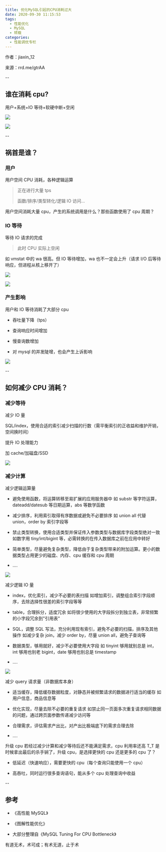```yaml
---
title: 优化MySQL引起的CPU消耗过大
date: 2020-09-30 11:15:53
tags:
  - 性能优化
  - MySQL
  - 转载
categories:
  - 性能调优专栏
---
```


作者：jiaxin_12

来源：rrd.me/gtrAA

--

## 谁在消耗 cpu?

用户+系统+IO 等待+软硬中断+空闲

![](https://imgconvert.csdnimg.cn/aHR0cHM6Ly9tbWJpei5xcGljLmNuL21tYml6X3BuZy82ZnVUM2VtV0k1S2pZbmhFaWFkMVRpYURTeUJJQXA1S1N1Zkx2RDY3eFFpYmljaWJROW9kRllnYXI1VURLWDNqNTNvTkY5S1h5ZmRyZTg3Z2NsZ0hBdmliOXQ3QS82NDA?x-oss-process=image/format,png)

![](https://imgconvert.csdnimg.cn/aHR0cHM6Ly9tbWJpei5xcGljLmNuL21tYml6X3BuZy82ZnVUM2VtV0k1S2pZbmhFaWFkMVRpYURTeUJJQXA1S1N1bUJHU0tHc283S0tGN3BERWtUQWtFdlJVQ1hxcEhIdzBWbTRpYWpMZUk0aGc1Y0k2ck1LaFR6QS82NDA?x-oss-process=image/format,png)

--

## 祸首是谁？

### 用户

用户空间 CPU 消耗，各种逻辑运算

> 正在进行大量 tps
>
> 函数/排序/类型转化/逻辑 IO 访问...

用户空间消耗大量 cpu，产生的系统调用是什么？那些函数使用了 cpu 周期？

### IO 等待

等待 IO 请求的完成

> 此时 CPU 实际上空闲

如 vmstat 中的 wa 很高。但 IO 等待增加，wa 也不一定会上升（请求 I/O 后等待响应，但进程从核上移开了）

![](https://imgconvert.csdnimg.cn/aHR0cHM6Ly9tbWJpei5xcGljLmNuL3N6X21tYml6X3BuZy9IVjR5VEk2UGpiS3YyQmFtV0lPTmpUSVpWc214aWF5M2FKdG1RWDhXTXlyVmdGSXhEbEU0Ynh0aWFmcm9kTGlhVzljNk5zTTNFckdRelg5OHp4Qm5rejF6dy82NDA?x-oss-process=image/format,png)

![](https://imgconvert.csdnimg.cn/aHR0cHM6Ly9tbWJpei5xcGljLmNuL3N6X21tYml6X3BuZy9IVjR5VEk2UGpiS3YyQmFtV0lPTmpUSVpWc214aWF5M2F3OTZ0UnJ3MnRPNGRNZ1dHTGxORXJnNk5XSUVPS3A1WHoxUjJPbm9TOTd5WmU1ZFNKeGt2cUEvNjQw?x-oss-process=image/format,png)

### 产生影响

用户和 IO 等待消耗了大部分 cpu

- 吞吐量下降（tps）

- 查询响应时间增加

- 慢查询数增加

- 对 mysql 的并发陡增，也会产生上诉影响

![](https://imgconvert.csdnimg.cn/aHR0cHM6Ly9tbWJpei5xcGljLmNuL21tYml6X3BuZy82ZnVUM2VtV0k1S2pZbmhFaWFkMVRpYURTeUJJQXA1S1N1bEZOcmNVSVVOZFA1TUhzWTFWS3UyVGJZckJWZkVhM0FrTmx3R0pQWDdlNW9ubFhHb09lTXVBLzY0MA?x-oss-process=image/format,png)

--

## 如何减少 CPU 消耗？

### 减少等待

减少 IO 量

SQL/index，使用合适的索引减少扫描的行数（需平衡索引的正收益和维护开销，空间换时间）

提升 IO 处理能力

加 cache/加磁盘/SSD

![](https://imgconvert.csdnimg.cn/aHR0cHM6Ly9tbWJpei5xcGljLmNuL21tYml6X3BuZy82ZnVUM2VtV0k1S2pZbmhFaWFkMVRpYURTeUJJQXA1S1N1b1lwRXpuMXVjS2lhTXdlUlBnVEVhVmNQd3lOOWY4eU5SVEtvcjBEbGFmcUxEa01LNFRSdWdkdy82NDA?x-oss-process=image/format,png)

### 减少计算

减少逻辑运算量

- 避免使用函数，将运算转移至易扩展的应用服务器中 如 substr 等字符运算，dateadd/datesub 等日期运算，abs 等数学函数

- 减少排序，利用索引取得有序数据或避免不必要排序 如 union all 代替 union，order by 索引字段等

- 禁止类型转换，使用合适类型并保证传入参数类型与数据库字段类型绝对一致 如数字用 tiny/int/bigint 等，必需转换的在传入数据库之前在应用中转好

- 简单类型，尽量避免复杂类型，降低由于复杂类型带来的附加运算。更小的数据类型占用更少的磁盘、内存、cpu 缓存和 cpu 周期

- ....

![](https://imgconvert.csdnimg.cn/aHR0cHM6Ly9tbWJpei5xcGljLmNuL3N6X21tYml6X3BuZy9IVjR5VEk2UGpiS3YyQmFtV0lPTmpUSVpWc214aWF5M2E0dVVuUVhZdEV1VXRzM0VveDdRd3prZjlQd0Zra1RteUtoVDM5bGJjaWM5SXdTVEo5cklRVmt3LzY0MA?x-oss-process=image/format,png)

减少逻辑 IO 量

- index，优化索引，减少不必要的表扫描 如增加索引，调整组合索引字段顺序，去除选择性很差的索引字段等等

- table，合理拆分，适度冗余 如将很少使用的大字段拆分到独立表，非常频繁的小字段冗余到"引用表"

- SQL，调整 SQL 写法，充分利用现有索引，避免不必要的扫描，排序及其他操作 如减少复杂 join，减少 order by，尽量 union all，避免子查询等

- 数据类型，够用就好，减少不必要使用大字段 如 tinyint 够用就别总是 int，int 够用也别老 bigint，date 够用也别总是 timestamp

- ....

![](https://imgconvert.csdnimg.cn/aHR0cHM6Ly9tbWJpei5xcGljLmNuL21tYml6X3BuZy82ZnVUM2VtV0k1S2pZbmhFaWFkMVRpYURTeUJJQXA1S1N1cjFzdnRIS0toS1k1V0lrbTFReGxyY0VaNlhNekJpY1RyaWNoS2ljSzFXZ1M3UVVzc0c5MTRxdVN3LzY0MA?x-oss-process=image/format,png)

减少 query 请求量（非数据库本身）

- 适当缓存，降低缓存数据粒度，对静态并被频繁请求的数据进行适当的缓存 如用户信息，商品信息等

- 优化实现，尽量去除不必要的重复请求 如禁止同一页面多次重复请求相同数据的问题，通过跨页面参数传递减少访问等

- 合理需求，评估需求产出比，对产出比极端底下的需求合理去除

- ....

升级 cpu 若经过减少计算和减少等待后还不能满足需求，cpu 利用率还高 T_T 是时候拿出最后的杀手锏了，升级 cpu，是选择更快的 cpu 还是更多的 cpu 了？

- 低延迟（快速响应），需要更快的 cpu（每个查询只能使用一个 cpu）

- 高吞吐，同时运行很多查询语句，能从多个 cpu 处理查询中收益

--

## 参考

- 《高性能 MySQL》

- 《图解性能优化》

- 大部分整理自《MySQL Tuning For CPU Bottleneck》

有道无术，术可成；有术无道，止于术
